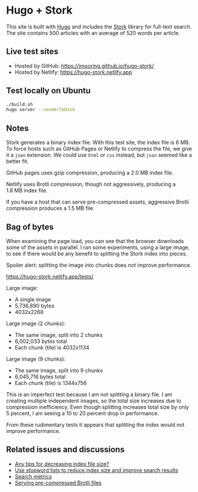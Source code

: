 # Hugo + Stork

This site is built with [Hugo](https://gohugo.io/) and includes the [Stork](https://stork-search.net/) library for full-text search. The site contains 500 articles with an average of 520 words per article.

## Live test sites

- Hosted by GitHub: <https://jmooring.github.io/hugo-stork/>
- Hosted by Netlify: <https://hugo-stork.netlify.app>

## Test locally on Ubuntu

```bash
./build.sh
hugo server --renderToDisk
```

## Notes

Stork generates a binary index file. With this test site, the index file is 6&nbsp;MB. To force hosts such as GitHub Pages or Netlify to compress the file, we give it a `json` extension. We could use `html` or `css` instead, but `json` seemed like a better fit.

GitHub pages uses gzip compression, producing a 2.0&nbsp;MB index file.

Netlify uses Brotli compression, though not aggressively, producing a 1.8&nbsp;MB index file.

If you have a host that can serve pre-compressed assets, aggressive Brotli compression produces a 1.5&nbsp;MB file.

## Bag of bytes

When examining the page load, you can see that the browser downloads some of the assets in parallel. I ran some experiments, using a large image, to see if there would be any benefit to splitting the Stork index into pieces.

Spoiler alert: splitting the image into chunks does _not_ improve performance.

<https://hugo-stork.netlify.app/tests/>

Large image:

- A single image
- 5,736,890 bytes
- 4032x2268

Large image (2 chunks):

- The same image, split into 2 chunks
- 6,002,033 bytes total
- Each chunk (tile) is 4032x1134

Large image (9 chunks):

- The same image, split into 9 chunks
- 6,045,716 bytes total
- Each chunk (tile) is 1344x756

This is an imperfect test because I am not splitting a binary file. I am creating multiple independent images, so the total size increases due to compression inefficiency. Even though splitting increases total size by only 5 percent, I am seeing a 10 to 20 percent drop in performance.

From these rudimentary tests it appears that splitting the index would not improve performance.

## Related issues and discussions

- [Any tips for decreasing index file size?](https://github.com/jameslittle230/stork/discussions/258)
- [Use stopword lists to reduce index size and improve search results](https://github.com/jameslittle230/stork/issues/250)
- [Search metrics](https://github.com/jameslittle230/stork/discussions/259)
- [Serving pre-compressed Brotli files](https://answers.netlify.com/t/serving-pre-compressed-brotli-files/53515)
